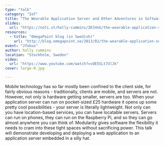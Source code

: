 ```yaml
---
type: "talk"
category: "IoT"
title: "The Wearable Application Server and Other Adventures in Software Engineering"
slides:
  url: "https://noti.st/holly-cummins/ZKlHnG/the-wearable-application-server-and-other-adventures-in-software-engineering"
resources:
  - title: "OmegaPoint blog (in Swedish)"
    url: "http://blog.omegapoint.se/2013/02/the-wearable-application-server-and.html"
event: "Jfokus"
author: holly cummins
location: "Stockholm, Sweden"
video:
  url: "https://www.youtube.com/watch?v=OE5SLt7UlJk"
cover: large-0.jpg

---
```

Mobile technology has so far mostly been confined to the client side, for fairly obvious reasons - traditionally, clients are mobile, and servers are not. However, not only is hardware getting smaller, servers are too. When your application server can run on pocket-sized £25 hardware it opens up some pretty cool possibilities - your server is literally lightweight. Not only can you have location-based services, you can have locatable servers. Servers can run on phones, they can run on the Raspberry Pi, and so they can go almost anywhere you can think of. Modularity gives software the flexibility it needs to cram into these tight spaces without sacrificing power. This talk will demonstrate developing and deploying a web application to an application server embedded in a silly hat.